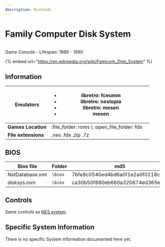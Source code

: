 ```yaml
---
description: Nintendo
---
```


# Family Computer Disk System

<figure><img src="https://i.imgur.com/qb2Zji2.png" alt=""><figcaption></figcaption></figure>

Game Console - Lifespan: 1986 - 1990

{% embed url="https://en.wikipedia.org/wiki/Famicom_Disk_System" %}

## Information

| **Emulators**       | <ul><li>libretro: fceumm</li><li>libretro: nestopia</li><li>libretro: mesen</li><li>mesen</li></ul> |   |
| ------------------- | --------------------------------------------------------------------------------------------------- | - |
| **Games Location**  | :file\_folder: roms \ :open\_file\_folder: fds                                                      |   |
| **File extensions** | .nes .fds .zip .7z                                                                                  |   |

## BIOS

| Bios file       | Folder  | md5                              |
| --------------- | ------- | -------------------------------- |
| NstDatabase.xml | `\bios` | 7bfe8c0540ed4bd6a0f1e2a0f0118ced |
| disksys.rom     | `\bios` | ca30b50f880eb660a320674ed365ef7a |

## Controls

Same controls as [NES system](nintendo-entertainment-system-family-computer.md#controls).

## Specific System Information

There is no specific System information documented here yet.

